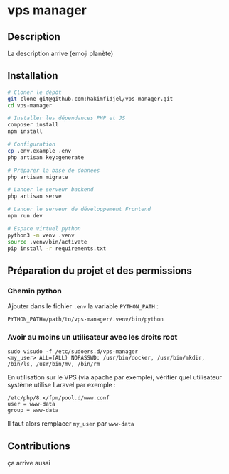 # vps manager

## Description

La description arrive (emoji planète)

## Installation
```bash
# Cloner le dépôt
git clone git@github.com:hakimfidjel/vps-manager.git
cd vps-manager

# Installer les dépendances PHP et JS
composer install
npm install

# Configuration
cp .env.example .env
php artisan key:generate

# Préparer la base de données
php artisan migrate

# Lancer le serveur backend
php artisan serve

# Lancer le serveur de développement Frontend
npm run dev

# Espace virtuel python
python3 -m venv .venv
source .venv/bin/activate
pip install -r requirements.txt
```

## Préparation du projet et des permissions

### Chemin python
Ajouter dans le fichier `.env` la variable `PYTHON_PATH` :
```
PYTHON_PATH=/path/to/vps-manager/.venv/bin/python
```

### Avoir au moins un utilisateur avec les droits root

```
sudo visudo -f /etc/sudoers.d/vps-manager
<my_user> ALL=(ALL) NOPASSWD: /usr/bin/docker, /usr/bin/mkdir, /bin/ls, /usr/bin/mv, /bin/rm
```

En utilisation sur le VPS (via apache par exemple), vérifier quel utilisateur système utilise Laravel par exemple :
```
/etc/php/8.x/fpm/pool.d/www.conf
user = www-data
group = www-data
```

Il faut alors remplacer `my_user` par `www-data`


## Contributions

ça arrive aussi